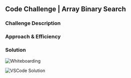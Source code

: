## Code Challenge | Array Binary Search

### Challenge Description

### Approach & Efficiency

### Solution
![Whiteboarding](../../assets/)

![VSCode Solution](../../assets/)